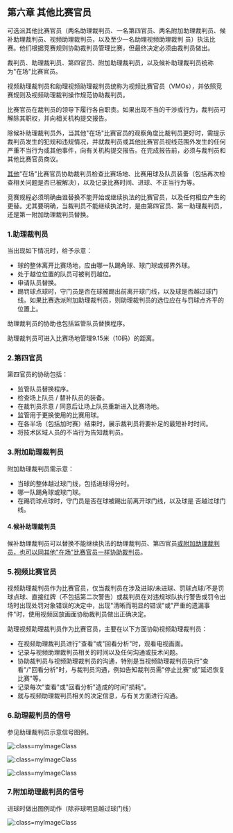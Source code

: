 ## 第六章 其他比赛官员

可选派其他比赛官员（两名助理裁判员、一名第四官员、两名附加助理裁判员、候补助理裁判员、视频助理裁判员，以及至少一名助理视频助理裁判
员）执法比赛。他们根据竞赛规则协助裁判员管理比赛，但最终决定必须由裁判员做出。

裁判员、助理裁判员、第四官员、附加助理裁判员，以及候补助理裁判员统称为"在场"比赛官员。

视频助理裁判员和助理视频助理裁判员统称为视频比赛官员（VMOs），并依照竞赛规则及视频助理裁判操作规范协助裁判员。

比赛官员在裁判员的领导下履行各自职责。如果出现不当的干涉或行为，裁判员可解除其职权，并向相关机构提交报告。

除候补助理裁判员外，当其他"在场"比赛官员的观察角度比裁判员更好时，需提示裁判员发生的犯规和违规情况，并就裁判员或其他比赛官员视线范围外发生的任何严重不当行为或其他事件，向有关机构提交报告。在完成报告前，必须与裁判员和其他比赛官员商议。

<u>其他</u>"在场"比赛官员协助裁判员检查比赛场地、比赛用球及队员装备（包括再次检查相关问题是否已被解决），以及记录比赛时间、进球、不正当行为等。

竞赛规程必须明确由谁替换不能开始或继续执法的比赛官员，以及任何相应产生的更替。尤其要明确，当裁判员不能继续执法时，是由第四官员、第一助理裁判员，还是第一附加助理裁判员替换。

### 1.助理裁判员

当出现如下情况时，给予示意：

* 球的整体离开比赛场地，应由哪一队踢角球、球门球或掷界外球。
* 处于越位位置的队员可被判罚越位。
* 申请队员替换。
* 踢罚球点球时，守门员是否在球被踢出前离开球门线，以及球是否越过球门线。如果比赛选派附加助理裁判员，则助理裁判员的选位应在与罚球点齐平的位置上。

助理裁判员的协助也包括监管队员替换程序。

助理裁判员可进入比赛场地管理9.15米（10码）的距离。

### 2.第四官员

第四官员的协助包括：

* 监管队员替换程序。
* 检查场上队员 / 替补队员的装备。
* 在裁判员示意 / 同意后让场上队员重新进入比赛场地。
* 监管用于更换使用的比赛用球。
* 在各半场（包括加时赛）结束时，展示裁判员将要补足的最短补时时间。
* 将技术区域人员的不当行为告知裁判员。

### 3.附加助理裁判员

附加助理裁判员需示意：

* 当球的整体越过球门线，包括进球得分时。
* 哪一队踢角球或球门球。
* 在踢罚球点球时，守门员是否在球被踢出前离开球门线，以及球是
  否越过球门线。

#### 4.候补助理裁判员

候补助理裁判员可以替换不能继续执法的助理裁判员、第四官员<u>或附加助理裁判员，也可以同其他"在场"比赛官员一样协助裁判员</u>。

### 5.视频比赛官员

视频助理裁判员作为比赛官员，仅当裁判员在涉及进球/未进球、罚球点球/不是罚球点球、直接红牌（不包括第二次警告）或裁判员在对违规球队执行警告或罚令出场时出现处罚对象错误的决定中，出现"清晰而明显的错误"或"严重的遗漏事件"时，使用视频回放画面协助裁判员做出正确决定。

助理视频助理裁判员作为比赛官员，主要在以下方面协助视频助理裁判员：

* 在视频助理裁判员进行"查看"或"回看分析"时，观看电视画面。
* 记录与视频助理裁判员相关的时间以及任何沟通或技术问题。
* 协助裁判员与视频助理裁判员的沟通，特别是当视频助理裁判员执行"查看"/"回看分析"时，与裁判员沟通，例如告知裁判员需"停止比赛"或"延迟恢复比赛"等。
* 记录每次"查看"或"回看分析"造成的时间"损耗"。
* 就与视频助理裁判员相关的决定信息，与有关方面进行沟通。

### 6.助理裁判员的信号

参见助理裁判员示意信号图例。

![](../vertopal_a6e2a68e5d38415d827a2cae7f5e6c13/media/image21.png ':class=myImageClass')

![](../vertopal_a6e2a68e5d38415d827a2cae7f5e6c13/media/image22.png ':class=myImageClass')

![](../vertopal_a6e2a68e5d38415d827a2cae7f5e6c13/media/image23.png ':class=myImageClass')

### 7.附加助理裁判员的信号

进球时做出图例动作（除非球明显越过球门线）

![](../vertopal_a6e2a68e5d38415d827a2cae7f5e6c13/media/image24.png ':class=myImageClass')
